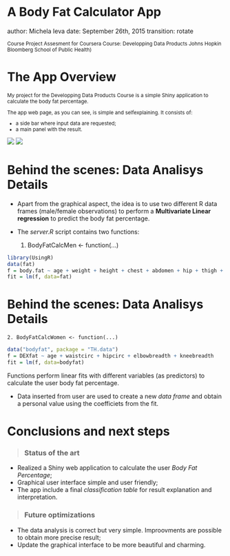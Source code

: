
A Body Fat Calculator App
========================================================
author: Michela Ieva
date: September 26th, 2015
transition: rotate

<small>
Course Project Assesment for Coursera Course:
Developping Data Products 
Johns Hopkin Bloomberg School of Public Health)
</small>


The App Overview
========================================================
<small>
My project for the Developping Data Products Course is a simple Shiny application to calculate the body fat percentage.

The app web page, as you can see, is simple and selfexplaining. 
It consists of:
- a side bar where input data are requested;
- a main panel with the result.
</small>
<img src="C:\Users\Michela\Desktop\ieva\DATASCIENCE\datasciencecoursera\DevDataProjs\RSlides-figure\MyShinyApp3.png">
                     
<img src="C:\Users\Michela\Desktop\ieva\DATASCIENCE\datasciencecoursera\DevDataProjs\RSlides-figure\MyShinyApp4.png">


Behind the scenes: Data Analisys Details
========================================================
- Apart from the graphical aspect, the idea is to use two different R data   frames (male/female observations) to perform a **Multivariate Linear regression** to predict the body fat percentage.

- The *server.R* script contains two functions:
 
    1. BodyFatCalcMen <- function(...)

```r
library(UsingR)
data(fat)
f = body.fat ~ age + weight + height + chest + abdomen + hip + thigh + knee
fit = lm(f, data=fat)
```


Behind the scenes: Data Analisys Details
========================================================
    2. BodyFatCalcWomen <- function(...)    

```r
data("bodyfat", package = "TH.data")
f = DEXfat ~ age + waistcirc + hipcirc + elbowbreadth + kneebreadth
fit = lm(f, data=bodyfat)
```

Functions perform linear fits with different variables (as predictors) to calculate the user body fat percentage.

- Data inserted from user are used to create a new *data frame* and obtain a personal value using the coefficiets from the fit.


Conclusions and next steps
========================================================
> ### Status of the art

- Realized a Shiny web application to calculate the user *Body Fat Percentage*;
- Graphical user interface simple and user friendly;
- The app include a final *classification table* for result explanation and interpretation.

> ### Future optimizations

- The data analysis is correct but very simple. Improovments are possible to obtain more precise result;
- Update the graphical interface to be more beautiful and charming.

 


